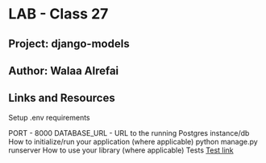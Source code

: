# LAB - Class 27
## Project: django-models
## Author: Walaa Alrefai
## Links and Resources


Setup
.env requirements 


PORT - 8000
DATABASE_URL - URL to the running Postgres instance/db
How to initialize/run your application (where applicable)
python manage.py runserver
How to use your library (where applicable)
Tests
[Test link](./snacks/tests.py)

